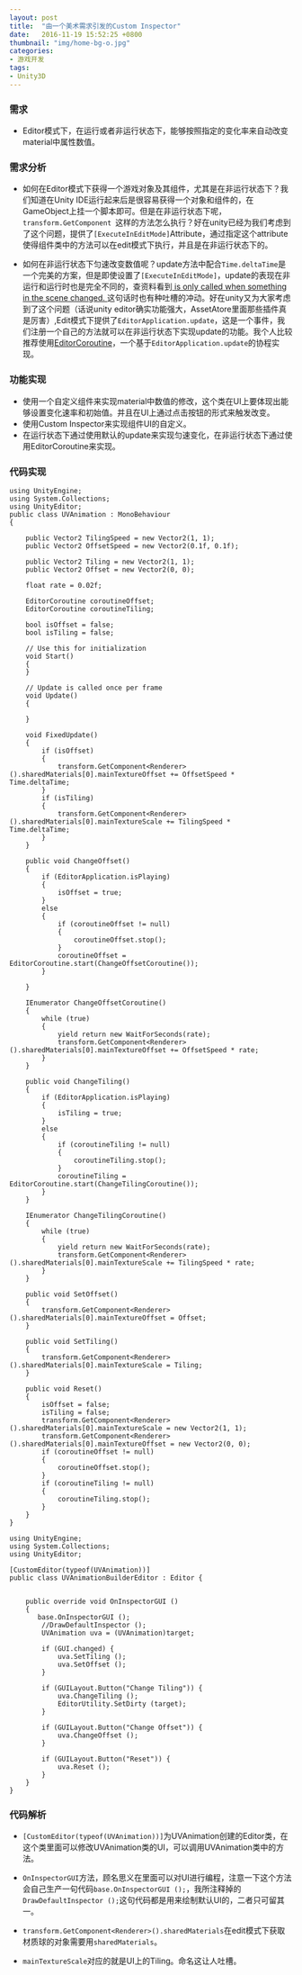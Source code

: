```yaml
---
layout: post
title:  "由一个美术需求引发的Custom Inspector"
date:   2016-11-19 15:52:25 +0800
thumbnail: "img/home-bg-o.jpg"
categories: 
- 游戏开发
tags:
- Unity3D
---
```


### 需求
- Editor模式下，在运行或者非运行状态下，能够按照指定的变化率来自动改变material中属性数值。

### 需求分析

- 如何在Editor模式下获得一个游戏对象及其组件，尤其是在非运行状态下？我们知道在Unity IDE运行起来后是很容易获得一个对象和组件的，在GameObject上挂一个脚本即可。但是在非运行状态下呢，`transform.GetComponent `这样的方法怎么执行？好在unity已经为我们考虑到了这个问题，提供了`[ExecuteInEditMode]`Attribute，通过指定这个attribute使得组件类中的方法可以在edit模式下执行，并且是在非运行状态下的。

- 如何在非运行状态下匀速改变数值呢？update方法中配合`Time.deltaTime`是一个完美的方案，但是即使设置了`[ExecuteInEditMode]`，update的表现在非运行和运行时也是完全不同的，查资料看到[ is only called when something in the scene changed. ](https://docs.unity3d.com/ScriptReference/ExecuteInEditMode.html)这句话时也有种吐槽的冲动。好在unity又为大家考虑到了这个问题（话说unity editor确实功能强大，AssetAtore里面那些插件真是厉害）,Edit模式下提供了`EditorApplication.update`，这是一个事件，我们注册一个自己的方法就可以在非运行状态下实现update的功能。我个人比较推荐使用[EditorCoroutine](https://gist.github.com/benblo/10732554)，一个基于`EditorApplication.update`的协程实现。

<!--more-->

### 功能实现

- 使用一个自定义组件来实现material中数值的修改，这个类在UI上要体现出能够设置变化速率和初始值。并且在UI上通过点击按钮的形式来触发改变。
- 使用Custom Inspector来实现组件UI的自定义。
- 在运行状态下通过使用默认的update来实现匀速变化，在非运行状态下通过使用EditorCoroutine来实现。

### 代码实现

```
using UnityEngine;
using System.Collections;
using UnityEditor;
public class UVAnimation : MonoBehaviour
{

    public Vector2 TilingSpeed = new Vector2(1, 1);
    public Vector2 OffsetSpeed = new Vector2(0.1f, 0.1f);

    public Vector2 Tiling = new Vector2(1, 1);
    public Vector2 Offset = new Vector2(0, 0);

    float rate = 0.02f;

    EditorCoroutine coroutineOffset;
    EditorCoroutine coroutineTiling;

    bool isOffset = false;
    bool isTiling = false;

    // Use this for initialization
    void Start()
    {
    }

    // Update is called once per frame
    void Update()
    {

    }

    void FixedUpdate()
    {
        if (isOffset)
        {
            transform.GetComponent<Renderer>().sharedMaterials[0].mainTextureOffset += OffsetSpeed * Time.deltaTime;
        }
        if (isTiling)
        {
            transform.GetComponent<Renderer>().sharedMaterials[0].mainTextureScale += TilingSpeed * Time.deltaTime;
        }
    }

    public void ChangeOffset()
    {
        if (EditorApplication.isPlaying)
        {
            isOffset = true;
        }
        else
        {
            if (coroutineOffset != null)
            {
                coroutineOffset.stop();
            }
            coroutineOffset = EditorCoroutine.start(ChangeOffsetCoroutine());
        }

    }

    IEnumerator ChangeOffsetCoroutine()
    {
        while (true)
        {
            yield return new WaitForSeconds(rate);
            transform.GetComponent<Renderer>().sharedMaterials[0].mainTextureOffset += OffsetSpeed * rate;
        }
    }

    public void ChangeTiling()
    {
        if (EditorApplication.isPlaying)
        {
            isTiling = true;
        }
        else
        {
            if (coroutineTiling != null)
            {
                coroutineTiling.stop();
            }
            coroutineTiling = EditorCoroutine.start(ChangeTilingCoroutine());
        }
    }

    IEnumerator ChangeTilingCoroutine()
    {
        while (true)
        {
            yield return new WaitForSeconds(rate);
            transform.GetComponent<Renderer>().sharedMaterials[0].mainTextureScale += TilingSpeed * rate;
        }
    }

    public void SetOffset()
    {
        transform.GetComponent<Renderer>().sharedMaterials[0].mainTextureOffset = Offset;
    }

    public void SetTiling()
    {
        transform.GetComponent<Renderer>().sharedMaterials[0].mainTextureScale = Tiling;
    }

    public void Reset()
    {
        isOffset = false;
        isTiling = false;
        transform.GetComponent<Renderer>().sharedMaterials[0].mainTextureScale = new Vector2(1, 1);
        transform.GetComponent<Renderer>().sharedMaterials[0].mainTextureOffset = new Vector2(0, 0);
        if (coroutineOffset != null)
        {
            coroutineOffset.stop();
        }
        if (coroutineTiling != null)
        {
            coroutineTiling.stop();
        }
    }
}

```

```
using UnityEngine;
using System.Collections;
using UnityEditor;

[CustomEditor(typeof(UVAnimation))]
public class UVAnimationBuilderEditor : Editor {


	public override void OnInspectorGUI ()
	{
	   base.OnInspectorGUI ();
		//DrawDefaultInspector ();
		UVAnimation uva = (UVAnimation)target;

		if (GUI.changed) {
			uva.SetTiling ();
			uva.SetOffset ();
		}

		if (GUILayout.Button("Change Tiling")) {
			uva.ChangeTiling ();	
			EditorUtility.SetDirty (target);
		}

		if (GUILayout.Button("Change Offset")) {
			uva.ChangeOffset ();
		}

		if (GUILayout.Button("Reset")) {
			uva.Reset ();
		}
	}
}

```

### 代码解析

- `[CustomEditor(typeof(UVAnimation))]`为UVAnimation创建的Editor类，在这个类里面可以修改UVAnimation类的UI，可以调用UVAnimation类中的方法。

- `OnInspectorGUI`方法，顾名思义在里面可以对UI进行编程，注意一下这个方法会自己生产一句代码`base.OnInspectorGUI ();`，我所注释掉的`DrawDefaultInspector ();`这句代码都是用来绘制默认UI的，二者只可留其一。

- `transform.GetComponent<Renderer>().sharedMaterials`在edit模式下获取材质球的对象需要用`sharedMaterials`。

- `mainTextureScale`对应的就是UI上的Tiling。命名这让人吐槽。